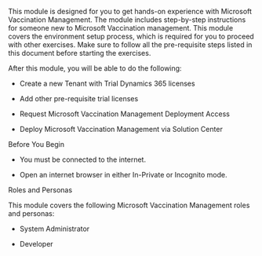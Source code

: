 This module is designed for you to get hands-on experience with Microsoft Vaccination Management. The module includes step-by-step instructions for someone new to Microsoft Vaccination management. This module covers the environment setup process, which is required for you to proceed with other exercises. Make sure to follow all the pre-requisite steps listed in this document before starting the exercises.

After this module, you will be able to do the following:

-   Create a new Tenant with Trial Dynamics 365 licenses

-   Add other pre-requisite trial licenses

-   Request Microsoft Vaccination Management Deployment Access

-   Deploy Microsoft Vaccination Management via Solution Center

Before You Begin

-   You must be connected to the internet.

-   Open an internet browser in either In-Private or Incognito mode.

Roles and Personas

This module covers the following Microsoft Vaccination Management roles and personas:

-   System Administrator

-   Developer
